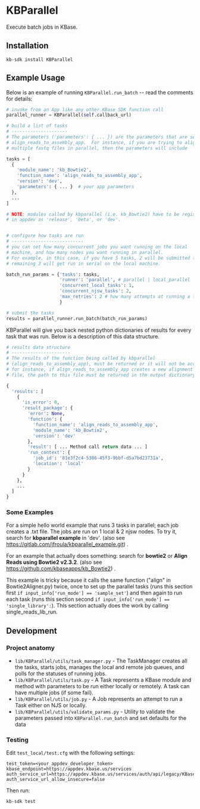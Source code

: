 # KBParallel

Execute batch jobs in KBase.

## Installation

```
kb-sdk install KBParallel
```


## Example Usage

Below is an example of running `KBParallel.run_batch` -- read the comments for details:

```py
# invoke from an App like any other KBase SDK function call
parallel_runner = KBParallel(self.callback_url)

# build a list of tasks
# ---------------------
# The parameters ('parameters': { ... }) are the parameters that are sent to 
# align_reads_to_assembly_app.  For instance, if you are trying to align 
# multiple fastq files in parallel, then the parameters will include 

tasks = [
  {
    'module_name': 'kb_Bowtie2',
    'function_name': 'align_reads_to_assembly_app',
    'version': 'dev',
    'parameters': { ... }  # your app parameters
  },
  ...
]

# NOTE: modules called by kbparallel (i.e. kb_Bowtie2) have to be registered
# in appdev as 'release', 'beta', or 'dev'.


# configure how tasks are run
# ---------------------------
# you can set how many concurrent jobs you want running on the local 
# machine, and how many nodes you want running in parallel.
# For example, in this case, if you have 5 tasks, 2 will be submitted to 2 njsw nodes and the
# remaining 3 will get run in serial on the local machine. 

batch_run_params = {'tasks': tasks,
                    'runner': 'parallel', # parallel | local_parallel | local_serial
                    'concurrent_local_tasks': 1,
                    'concurrent_njsw_tasks': 2,
                    'max_retries': 2 # how many attempts at running a task before admitting defeat
                    }

# submit the tasks
results = parallel_runner.run_batch(batch_run_params)
```

KBParallel will give you back nested python dictionaries of results for every task that was run.
Below is a description of this data structure.

```py
# results data structure
# ----------------------
# The results of the function being called by kbparallel 
# (align_reads_to_assembly_app), must be returned or it will not be accessible; 
# for instance, if align_reads_to_assembly_app creates a new alignment 
# file, the path to this file must be returned in the output dictionary. 

{
  'results': [
    {
      'is_error': 0,
      'result_package': {
        'error': None,
        'function': {
          'function_name': 'align_reads_to_assembly_app',
          'module_name': 'kb_Bowtie2',
          'version': 'dev'
        },
        'result': [ ... Method call return data ... ]
        'run_context': {
          'job_id': '81e3f2c4-5386-45f3-9bbf-d5a7bd23731a',
          'location': 'local'
        }
      }
    },
    ...
  ]
}
```

### Some Examples

For a simple hello world example that runs 3 tasks in parallel; each job creates a .txt file.  The jobs are run on 1 local & 2 njsw nodes. To try it, search for __kbparallel example__ in 'dev'.  (also see https://gitlab.com/jfroula/kbparallel_example.git) .  

For an example that actually does something: search for __bowtie2__ or __Align Reads using Bowtie2 v2.3.2__.  (also see https://github.com/kbaseapps/kb_Bowtie2) .  

This example is tricky because it calls the same function ("align" in Bowtie2Aligner.py) twice, once to set up the parallel tasks (runs this section first `if input_info['run_mode'] == 'sample_set'`) and then again to run each task (runs this section second `if input_info['run_mode'] == 'single_library':`).  This section actually does the work by calling single\_reads\_lib\_run.  

## Development

### Project anatomy

* `lib/KBParallel/utils/task_manager.py` - The TaskManager creates all the tasks, starts jobs, manages the local
  and remote job queues, and polls for the statuses of running jobs.
* `lib/KBParallel/utils/task.py` - A Task represents a KBase module and method with parameters to
  be run either locally or remotely. A task can have multiple jobs (if some fail).
* `lib/KBParallel/utils/job.py` - A Job represents an attempt to run a Task either on NJS or
  locally.
* `lib/KBParallel/utils/validate_params.py` - Utility to validate the parameters passed into
  `KBParallel.run_batch` and set defaults for the data

### Testing

Edit `test_local/test.cfg` with the following settings:

```
test_token=<your_appdev_developer_token>
kbase_endpoint=https://appdev.kbase.us/services
auth_service_url=https://appdev.kbase.us/services/auth/api/legacy/KBase/Sessions/Login
auth_service_url_allow_insecure=false
```

Then run:

```
kb-sdk test 
```

